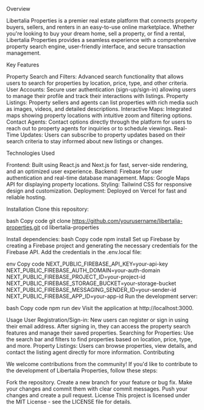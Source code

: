 Overview

Libertalia Properties is a premier real estate platform that connects property buyers, sellers, and renters in an easy-to-use online marketplace. Whether you're looking to buy your dream home, sell a property, or find a rental, Libertalia Properties provides a seamless experience with a comprehensive property search engine, user-friendly interface, and secure transaction management.

Key Features

Property Search and Filters: Advanced search functionality that allows users to search for properties by location, price, type, and other criteria.
User Accounts: Secure user authentication (sign-up/sign-in) allowing users to manage their profile and track their interactions with listings.
Property Listings: Property sellers and agents can list properties with rich media such as images, videos, and detailed descriptions.
Interactive Maps: Integrated maps showing property locations with intuitive zoom and filtering options.
Contact Agents: Contact options directly through the platform for users to reach out to property agents for inquiries or to schedule viewings.
Real-Time Updates: Users can subscribe to property updates based on their search criteria to stay informed about new listings or changes.

Technologies Used

Frontend: Built using React.js and Next.js for fast, server-side rendering, and an optimized user experience.
Backend: Firebase for user authentication and real-time database management.
Maps: Google Maps API for displaying property locations.
Styling: Tailwind CSS for responsive design and customization.
Deployment: Deployed on Vercel for fast and reliable hosting.

Installation
Clone this repository:

bash
Copy code
git clone https://github.com/yourusername/libertalia-properties.git
cd libertalia-properties

Install dependencies:
bash
Copy code
npm install
Set up Firebase by creating a Firebase project and generating the necessary credentials for the Firebase API. Add the credentials in the .env.local file:

env
Copy code
NEXT_PUBLIC_FIREBASE_API_KEY=your-api-key
NEXT_PUBLIC_FIREBASE_AUTH_DOMAIN=your-auth-domain
NEXT_PUBLIC_FIREBASE_PROJECT_ID=your-project-id
NEXT_PUBLIC_FIREBASE_STORAGE_BUCKET=your-storage-bucket
NEXT_PUBLIC_FIREBASE_MESSAGING_SENDER_ID=your-sender-id
NEXT_PUBLIC_FIREBASE_APP_ID=your-app-id
Run the development server:

bash
Copy code
npm run dev
Visit the application at http://localhost:3000.

Usage
User Registration/Sign-in: New users can register or sign in using their email address. After signing in, they can access the property search features and manage their saved properties.
Searching for Properties: Use the search bar and filters to find properties based on location, price, type, and more.
Property Listings: Users can browse properties, view details, and contact the listing agent directly for more information.
Contributing


We welcome contributions from the community! If you'd like to contribute to the development of Libertalia Properties, follow these steps:

Fork the repository.
Create a new branch for your feature or bug fix.
Make your changes and commit them with clear commit messages.
Push your changes and create a pull request.
License
This project is licensed under the MIT License - see the LICENSE file for details.
